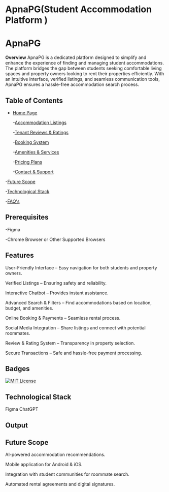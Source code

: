 # ApnaPG(Student Accommodation Platform )
# ApnaPG

**Overview**
ApnaPG is a dedicated platform designed to simplify and enhance the experience of finding and managing student accommodations. The platform bridges the gap between students seeking comfortable living spaces and property owners looking to rent their properties efficiently. With an intuitive interface, verified listings, and seamless communication tools, ApnaPG ensures a hassle-free accommodation search process.

## Table of Contents

 - [Home Page]( #screenshots-results)

   -[Accommodation Listings]( #screenshots-results)

   -[Tenant Reviews & Ratings](#screenshots-results)

   -[Booking System]( #screenshots-results)

   -[Amenities & Services]( #screenshots-results)

   -[Pricing Plans]( #screenshots-results)

   -[Contact & Support]( #screenshots-results)

-[Future Scope]( #future-scope)

-[Technological Stack]( #Technological-stack)

-[FAQ's](#fyq)

## Prerequisites

-Figma

-Chrome Browser or Other Supported Browsers

## Features

User-Friendly Interface – Easy navigation for both students and property owners.

Verified Listings – Ensuring safety and reliability.

Interactive Chatbot – Provides instant assistance.

Advanced Search & Filters – Find accommodations based on location, budget, and amenities.

Online Booking & Payments – Seamless rental process.

Social Media Integration – Share listings and connect with potential roommates.

Review & Rating System – Transparency in property selection.

Secure Transactions – Safe and hassle-free payment processing.

## Badges


[![MIT License](https://img.shields.io/badge/License-MIT-green.svg)](https://choosealicense.com/licenses/mit/)


## Technological Stack

Figma
ChatGPT

## Output


## Future Scope

AI-powered accommodation recommendations.

Mobile application for Android & iOS.

Integration with student communities for roommate search.

Automated rental agreements and digital signatures.
